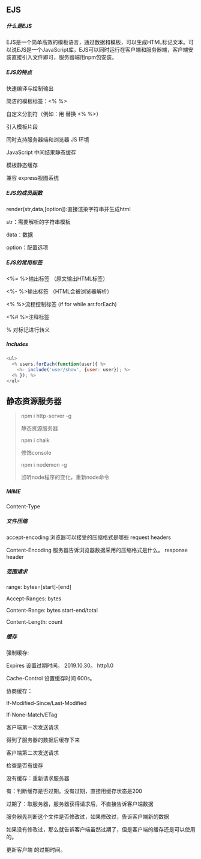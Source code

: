## EJS

##### 什么是EJS

EJS是一个简单高效的模板语言，通过数据和模板，可以生成HTML标记文本。可以说EJS是一个JavaScript库，EJS可以同时运行在客户端和服务器端，客户端安装直接引入文件即可，服务器端用npm包安装。

##### EJS的特点

快速编译与绘制输出

简洁的模板标签：<% %>

自定义分割符（例如：用 <? ?> 替换 <% %>）

引入模板片段

同时支持服务器端和浏览器 JS 环境

JavaScript 中间结果静态缓存

模板静态缓存

兼容 express视图系统

##### EJS的成员函数

render(str,data,[option]):直接渲染字符串并生成html

str：需要解析的字符串模板

data：数据

option：配置选项

##### EJS的常用标签

<%= %>输出标签  （原文输出HTML标签）

<%- %>输出标签   （HTML会被浏览器解析）

<% %>流程控制标签 (if    for    while    arr.forEach)

<%# %>注释标签

% 对标记进行转义

##### Includes

```js
<ul>
  <% users.forEach(function(user){ %>
    <%- include('user/show', {user: user}); %>
  <% }); %>
</ul>
```













## 静态资源服务器

>npm i http-server -g
>
>静态资源服务器
>
>npm i chalk 
>
>修饰console
>
>npm i nodemon -g
>
>监听node程序的变化，重新node命令



##### MIME

Content-Type

##### 文件压缩

accept-encoding       浏览器可以接受的压缩格式是哪些   request headers

Content-Encoding       服务器告诉浏览器数据采用的压缩格式是什么。  response header

##### 范围请求

range: bytes=[start]-[end]

Accept-Ranges: bytes

Content-Range: bytes start-end/total

Content-Length: count

##### 缓存

强制缓存:

Expires  设置过期时间。  2019.10.30。    http1.0

Cache-Control      设置缓存时间 600s。

协商缓存：

If-Modified-Since/Last-Modified

If-None-Match/ETag





客户端第一次发送请求

得到了服务器的数据后缓存下来



客户端第二次发送请求

检查是否有缓存

没有缓存：重新请求服务器

有：判断缓存是否过期。没有过期，直接用缓存状态是200

过期了：取服务器，服务器获得请求后，不直接告诉客户端数据

服务器先判断这个文件是否修改过，如果修改过，告诉客户端新的数据

如果没有修改过，那么就告诉客户端虽然过期了，但是客户端的缓存还是可以使用的。

更新客户端 的过期时间。

























































